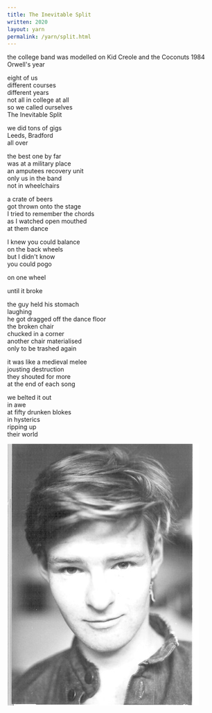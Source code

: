```yaml
---
title: The Inevitable Split
written: 2020
layout: yarn
permalink: /yarn/split.html
---
```


<div class="poem">
the college band  
was modelled on Kid Creole  
and the Coconuts  
1984  
Orwell's year  


eight of us  
different courses  
different years  
not all in college at all  
so we called ourselves  
The Inevitable Split  


we did tons of gigs  
Leeds, Bradford  
all over  


the best one by far  
was at a military place  
an amputees recovery unit  
only us in the band  
not in wheelchairs  


a crate of beers  
got thrown onto the stage  
I tried to remember the chords  
as I watched open mouthed  
at them dance  


I knew you could balance  
on the back wheels  
but I didn't know  
you could pogo  


on one wheel


until it broke


the guy held his stomach  
laughing  
he got dragged off the dance floor  
the broken chair  
chucked in a corner  
another chair materialised  
only to be trashed again


it was like a medieval melee  
jousting destruction  
they shouted for more  
at the end of each song  


we belted it out  
in awe  
at fifty drunken blokes  
in hysterics  
ripping up  
their world
</div>

![Hughie, Inevitable Split 1984](/assets/images/bio/Promo1984.jpg "Hughie, Inevitable Split 1984")
